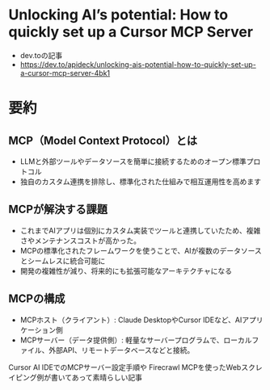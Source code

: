 # Unlocking AI’s potential: How to quickly set up a Cursor MCP Server
- dev.toの記事
- https://dev.to/apideck/unlocking-ais-potential-how-to-quickly-set-up-a-cursor-mcp-server-4bk1

# 要約
## MCP（Model Context Protocol）とは
- LLMと外部ツールやデータソースを簡単に接続するためのオープン標準プロトコル
- 独自のカスタム連携を排除し、標準化された仕組みで相互運用性を高めます

## MCPが解決する課題
- これまでAIアプリは個別にカスタム実装でツールと連携していたため、複雑さやメンテナンスコストが高かった。
- MCPの標準化されたフレームワークを使うことで、AIが複数のデータソースとシームレスに統合可能に
- 開発の複雑性が減り、将来的にも拡張可能なアーキテクチャになる

## MCPの構成
- MCPホスト（クライアント）: Claude DesktopやCursor IDEなど、AIアプリケーション側
- MCPサーバー（データ提供側）: 軽量なサーバープログラムで、ローカルファイル、外部API、リモートデータベースなどと接続。

Cursor AI IDEでのMCPサーバー設定手順や Firecrawl MCPを使ったWebスクレイピング例が書いてあって素晴らしい記事
